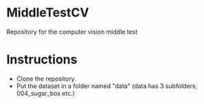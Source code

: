 # MiddleTestCV
Repository for the computer vision middle test 

# Instructions
- Clone the repository
- Put the dataset in a folder named "data" (data has 3 subfolders, 004_sugar_box etc.)
